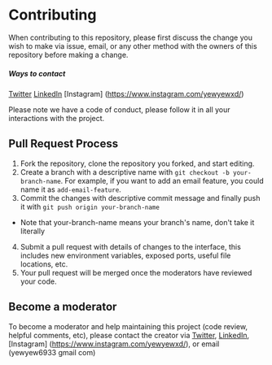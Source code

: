 # Contributing

When contributing to this repository, please first discuss the change you wish to make via issue,
email, or any other method with the owners of this repository before making a change. 

##### Ways to contact
[Twitter](https://twitter.com/yewyewXD)
[LinkedIn](https://www.linkedin.com/in/yewyewxd/)
[Instagram] (https://www.instagram.com/yewyewxd/)

Please note we have a code of conduct, please follow it in all your interactions with the project.

## Pull Request Process

1. Fork the repository, clone the repository you forked, and start editing.
2. Create a branch with a descriptive name with `git checkout -b your-branch-name`. For example, if you want to add an email feature, you could name it as `add-email-feature`.
3. Commit the changes with descriptive commit message and finally push it with `git push origin your-branch-name`
- Note that your-branch-name means your branch's name, don't take it literally
4. Submit a pull request with details of changes to the interface, this includes new environment 
   variables, exposed ports, useful file locations, etc.
5. Your pull request will be merged once the moderators have reviewed your code.

## Become a moderator
To become a moderator and help maintaining this project (code review, helpful comments, etc), please contact the creator via
[Twitter](https://twitter.com/yewyewXD),
[LinkedIn](https://www.linkedin.com/in/yewyewxd/),
[Instagram] (https://www.instagram.com/yewyewxd/),
or email (yewyew6933 <at> gmail <dot> com)
